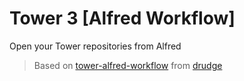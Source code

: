 # Tower 3 [Alfred Workflow]
Open your Tower repositories from Alfred

> Based on [tower-alfred-workflow](https://github.com/drudge/tower-alfred-workflow) from [drudge](https://github.com/drudge/)
